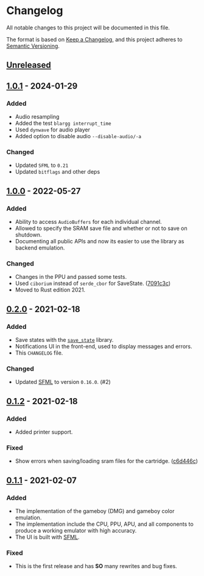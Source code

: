 # Changelog
All notable changes to this project will be documented in this file.

The format is based on [Keep a Changelog](https://keepachangelog.com/en/1.0.0/),
and this project adheres to [Semantic Versioning](https://semver.org/spec/v2.0.0.html).

## [Unreleased]

## [1.0.1] - 2024-01-29
### Added
- Audio resampling
- Added the test `blargg interrupt_time`
- Used `dynwave` for audio player
- Added option to disable audio `--disable-audio/-a`

### Changed
- Updated `SFML` to `0.21`
- Updated `bitflags` and other deps

## [1.0.0] - 2022-05-27
### Added
- Ability to access `AudioBuffers` for each individual channel.
- Allowed to specify the SRAM save file and whether or not to save on shutdown.
- Documenting all public APIs and now its easier to use the library as backend emulation.

### Changed
- Changes in the PPU and passed some tests.
- Used `ciborium` instead of `serde_cbor` for SaveState. ([7091c3c])
- Moved to Rust edition 2021.

## [0.2.0] - 2021-02-18
### Added
- Save states with the [`save_state`](./save_state) library.
- Notifications UI in the front-end, used to display messages and errors.
- This `CHANGELOG` file.

### Changed
- Updated [SFML] to version `0.16.0`. (#2)

## [0.1.2] - 2021-02-18
### Added
- Added printer support.

### Fixed
- Show errors when saving/loading sram files for the cartridge. ([c6d446c])

## [0.1.1] - 2021-02-07
### Added
- The implementation of the gameboy (DMG) and gameboy color emulation.
- The implementation include the CPU, PPU, APU, and all components to produce
  a working emulator with high accuracy.
- The UI is built with [SFML].

### Fixed
- This is the first release and has **SO** many rewrites and bug fixes.

[Unreleased]: https://github.com/Amjad50/mizu/compare/v1.0.1...HEAD
[1.0.1]: https://github.com/Amjad50/mizu/compare/v1.0.0...v1.0.1
[1.0.0]: https://github.com/Amjad50/mizu/compare/v0.2.0...v1.0.0
[0.2.0]: https://github.com/Amjad50/mizu/compare/v0.1.2...v0.2.0
[0.1.2]: https://github.com/Amjad50/mizu/compare/v0.1.1...v0.1.2
[0.1.1]: https://github.com/Amjad50/mizu/compare/d3539ab...v0.1.1

[c6d446c]: https://github.com/Amjad50/mizu/commit/c6d446c 
[7091c3c]: https://github.com/Amjad50/mizu/commit/7091c3c

[SFML]: https://www.sfml-dev.org/
